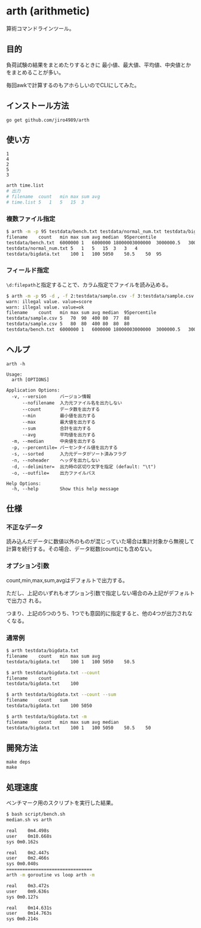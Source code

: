 # arth (arithmetic)

算術コマンドラインツール。

## 目的

負荷試験の結果をまとめたりするときに
最小値、最大値、平均値、中央値とかをまとめることが多い。

毎回awkで計算するのもアホらしいのでCLIにしてみた。

## インストール方法

`go get github.com/jiro4989/arth`

## 使い方

```time.list
1
4
2
5
3
```

```bash
arth time.list
# 出力
# filename	count	min	max	sum	avg
# time.list	5	1	5	15	3
```

### 複数ファイル指定

```bash
$ arth -m -p 95 testdata/bench.txt testdata/normal_num.txt testdata/bigdata.txt 
filename	count	min	max	sum	avg	median	95percentile
testdata/bench.txt	6000000	1	6000000	18000003000000	3000000.5	3000000	5700000
testdata/normal_num.txt	5	1	5	15	3	3	4
testdata/bigdata.txt	100	1	100	5050	50.5	50	95
```

### フィールド指定

`\d:filepath`と指定することで、カラム指定でファイルを読み込める。

```bash
$ arth -m -p 95 -d , -f 2:testdata/sample.csv -f 3:testdata/sample.csv -f testdata/bench.txt
warn: illegal value. value=score
warn: illegal value. value=ok
filename	count	min	max	sum	avg	median	95percentile
testdata/sample.csv	5	70	90	400	80	77	88
testdata/sample.csv	5	80	80	400	80	80	80
testdata/bench.txt	6000000	1	6000000	18000003000000	3000000.5	3000000	5700000
```

## ヘルプ

`arth -h`

    Usage:
      arth [OPTIONS]

    Application Options:
      -v, --version     バージョン情報
          --nofilename  入力元ファイル名を出力しない
          --count       データ数を出力する
          --min         最小値を出力する
          --max         最大値を出力する
          --sum         合計を出力する
          --avg         平均値を出力する
      -m, --median      中央値を出力する
      -p, --percentile= パーセンタイル値を出力する
      -s, --sorted      入力元データがソート済みフラグ
      -n, --noheader    ヘッダを出力しない
      -d, --delimiter=  出力時の区切り文字を指定 (default: "\t")
      -o, --outfile=    出力ファイルパス

    Help Options:
      -h, --help        Show this help message

## 仕様

### 不正なデータ

読み込んだデータに数値以外のものが混じっていた場合は集計対象から無視して
計算を続行する。その場合、データ総数(count)にも含めない。

### オプション引数

count,min,max,sum,avgはデフォルトで出力する。

ただし、上記のいずれもオプション引数で指定しない場合のみ上記がデフォルトで出力さ
れる。

つまり、上記の5つのうち、1つでも意図的に指定すると、他の4つが出力されなくなる。

### 通常例

```bash
$ arth testdata/bigdata.txt
filename	count	min	max	sum	avg
testdata/bigdata.txt	100	1	100	5050	50.5
```

```bash
$ arth testdata/bigdata.txt --count
filename	count
testdata/bigdata.txt	100
```

```bash
$ arth testdata/bigdata.txt --count --sum
filename	count	sum
testdata/bigdata.txt	100	5050
```

```bash
$ arth testdata/bigdata.txt -m
filename	count	min	max	sum	avg	median
testdata/bigdata.txt	100	1	100	5050	50.5	50
```

## 開発方法

```
make deps
make
```

## 処理速度

ベンチマーク用のスクリプトを実行した結果。

```bash
$ bash script/bench.sh
median.sh vs arth

real	0m4.498s
user	0m10.668s
sys	0m0.162s

real	0m2.447s
user	0m2.466s
sys	0m0.040s
================================
arth -m goroutine vs loop arth -m

real	0m3.472s
user	0m9.636s
sys	0m0.127s

real	0m14.631s
user	0m14.763s
sys	0m0.214s
```
